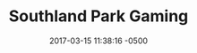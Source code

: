 ---
layout: post
title:  "Southland Park Gaming"
date:   2017-03-15 11:38:16 -0500
categories: professional
image: southland.png
imagealt: "a screenshot of the Southland website event page"
descrip: "Front end dev for custom Sitecore website"
link: https://www.southlandpark.com/
---